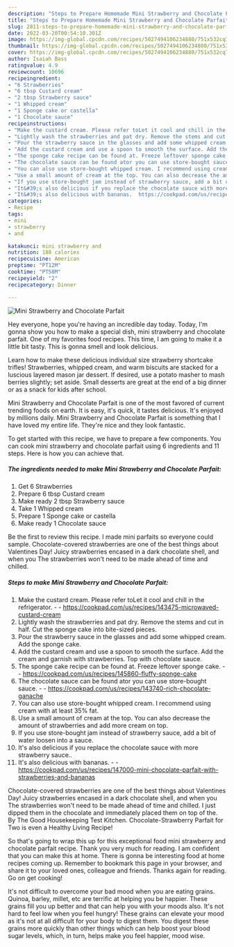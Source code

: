 ```yaml
---
description: "Steps to Prepare Homemade Mini Strawberry and Chocolate Parfait"
title: "Steps to Prepare Homemade Mini Strawberry and Chocolate Parfait"
slug: 2811-steps-to-prepare-homemade-mini-strawberry-and-chocolate-parfait
date: 2022-03-20T00:54:10.301Z
image: https://img-global.cpcdn.com/recipes/5027494106234880/751x532cq70/mini-strawberry-and-chocolate-parfait-recipe-main-photo.jpg
thumbnail: https://img-global.cpcdn.com/recipes/5027494106234880/751x532cq70/mini-strawberry-and-chocolate-parfait-recipe-main-photo.jpg
cover: https://img-global.cpcdn.com/recipes/5027494106234880/751x532cq70/mini-strawberry-and-chocolate-parfait-recipe-main-photo.jpg
author: Isaiah Bass
ratingvalue: 4.9
reviewcount: 10696
recipeingredient:
- "6 Strawberries"
- "6 tbsp Custard cream"
- "2 tbsp Strawberry sauce"
- "1 Whipped cream"
- "1 Sponge cake or castella"
- "1 Chocolate sauce"
recipeinstructions:
- "Make the custard cream. Please refer toLet it cool and chill in the refrigerator.  https://cookpad.com/us/recipes/143475-microwaved-custard-cream"
- "Lightly wash the strawberries and pat dry. Remove the stems and cut in half. Cut the sponge cake into bite-sized pieces."
- "Pour the strawberry sauce in the glasses and add some whipped cream. Add the sponge cake."
- "Add the custard cream and use a spoon to smooth the surface. Add the cream and garnish with strawberries. Top with chocolate sauce."
- "The sponge cake recipe can be found at. Freeze leftover sponge cake.  https://cookpad.com/us/recipes/145860-fluffy-sponge-cake"
- "The chocolate sauce can be found ator you can use store-bought sauce.  https://cookpad.com/us/recipes/143740-rich-chocolate-ganache"
- "You can also use store-bought whipped cream. I recommend using cream with at least 35% fat."
- "Use a small amount of cream at the top. You can also decrease the amount of strawberries and add more cream on top."
- "If you use store-bought jam instead of strawberry sauce, add a bit of water loosen into a sauce."
- "It&#39;s also delicious if you replace the chocolate sauce with more strawberry sauce.."
- "It&#39;s also delicious with bananas.  https://cookpad.com/us/recipes/147000-mini-chocolate-parfait-with-strawberries-and-bananas"
categories:
- Recipe
tags:
- mini
- strawberry
- and

katakunci: mini strawberry and 
nutrition: 188 calories
recipecuisine: American
preptime: "PT12M"
cooktime: "PT58M"
recipeyield: "2"
recipecategory: Dinner

---
```



![Mini Strawberry and Chocolate Parfait](https://img-global.cpcdn.com/recipes/5027494106234880/751x532cq70/mini-strawberry-and-chocolate-parfait-recipe-main-photo.jpg)

Hey everyone, hope you're having an incredible day today. Today, I'm gonna show you how to make a special dish, mini strawberry and chocolate parfait. One of my favorites food recipes. This time, I am going to make it a little bit tasty. This is gonna smell and look delicious.

Learn how to make these delicious individual size strawberry shortcake trifles! Strawberries, whipped cream, and warm biscuits are stacked for a luscious layered mason jar dessert. If desired, use a potato masher to mash berries slightly; set aside. Small desserts are great at the end of a big dinner or as a snack for kids after school.

Mini Strawberry and Chocolate Parfait is one of the most favored of current trending foods on earth. It is easy, it's quick, it tastes delicious. It's enjoyed by millions daily. Mini Strawberry and Chocolate Parfait is something that I have loved my entire life. They're nice and they look fantastic.


To get started with this recipe, we have to prepare a few components. You can cook mini strawberry and chocolate parfait using 6 ingredients and 11 steps. Here is how you can achieve that.

<!--inarticleads1-->

##### The ingredients needed to make Mini Strawberry and Chocolate Parfait:

1. Get 6 Strawberries
1. Prepare 6 tbsp Custard cream
1. Make ready 2 tbsp Strawberry sauce
1. Take 1 Whipped cream
1. Prepare 1 Sponge cake or castella
1. Make ready 1 Chocolate sauce


Be the first to review this recipe. I made mini parfaits so everyone could sample. Chocolate-covered strawberries are one of the best things about Valentines Day! Juicy strawberries encased in a dark chocolate shell, and when you The strawberries won&#39;t need to be made ahead of time and chilled. 

<!--inarticleads2-->

##### Steps to make Mini Strawberry and Chocolate Parfait:

1. Make the custard cream. Please refer toLet it cool and chill in the refrigerator. -  - https://cookpad.com/us/recipes/143475-microwaved-custard-cream
1. Lightly wash the strawberries and pat dry. Remove the stems and cut in half. Cut the sponge cake into bite-sized pieces.
1. Pour the strawberry sauce in the glasses and add some whipped cream. Add the sponge cake.
1. Add the custard cream and use a spoon to smooth the surface. Add the cream and garnish with strawberries. Top with chocolate sauce.
1. The sponge cake recipe can be found at. Freeze leftover sponge cake. -  - https://cookpad.com/us/recipes/145860-fluffy-sponge-cake
1. The chocolate sauce can be found ator you can use store-bought sauce. -  - https://cookpad.com/us/recipes/143740-rich-chocolate-ganache
1. You can also use store-bought whipped cream. I recommend using cream with at least 35% fat.
1. Use a small amount of cream at the top. You can also decrease the amount of strawberries and add more cream on top.
1. If you use store-bought jam instead of strawberry sauce, add a bit of water loosen into a sauce.
1. It&#39;s also delicious if you replace the chocolate sauce with more strawberry sauce..
1. It&#39;s also delicious with bananas. -  - https://cookpad.com/us/recipes/147000-mini-chocolate-parfait-with-strawberries-and-bananas


Chocolate-covered strawberries are one of the best things about Valentines Day! Juicy strawberries encased in a dark chocolate shell, and when you The strawberries won&#39;t need to be made ahead of time and chilled. I just dipped them in the chocolate and immediately placed them on top of the. By The Good Housekeeping Test Kitchen. Chocolate-Strawberry Parfait for Two is even a Healthy Living Recipe! 

So that's going to wrap this up for this exceptional food mini strawberry and chocolate parfait recipe. Thank you very much for reading. I am confident that you can make this at home. There is gonna be interesting food at home recipes coming up. Remember to bookmark this page in your browser, and share it to your loved ones, colleague and friends. Thanks again for reading. Go on get cooking!

It's not difficult to overcome your bad mood when you are eating grains. Quinoa, barley, millet, etc are terrific at helping you be happier. These grains fill you up better and that can help you with your moods also. It's not hard to feel low when you feel hungry! These grains can elevate your mood as it's not at all difficult for your body to digest them. You digest these grains more quickly than other things which can help boost your blood sugar levels, which, in turn, helps make you feel happier, mood wise.
